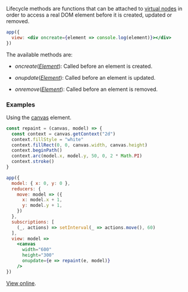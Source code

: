 Lifecycle methods are functions that can be attached to [virtual nodes](hyperapp/hyperapp/wiki/api#h) in order to access a real DOM element before it is created, updated or removed.

```jsx
app({
  view: <div oncreate={element => console.log(element)}></div>
})
```
The available methods are:

* _oncreate_([_Element_](https://developer.mozilla.org/en-US/docs/Web/API/Element)):  Called before an element is created.

* _onupdate_([_Element_](https://developer.mozilla.org/en-US/docs/Web/API/Element)): Called before an element is updated.

* _onremove_([_Element_](https://developer.mozilla.org/en-US/docs/Web/API/Element)): Called before an element is removed.


### Examples
Using the [canvas](https://developer.mozilla.org/en-US/docs/Web/API/Canvas_API/Tutorial) element.

```jsx
const repaint = (canvas, model) => {
  const context = canvas.getContext("2d")
  context.fillStyle = "white"
  context.fillRect(0, 0, canvas.width, canvas.height)
  context.beginPath()
  context.arc(model.x, model.y, 50, 0, 2 * Math.PI)
  context.stroke()
}

app({
  model: { x: 0, y: 0 },
  reducers: {
    move: model => ({
      x: model.x + 1,
      y: model.y + 1,
    })
  },
  subscriptions: [
    (_, actions) => setInterval(_ => actions.move(), 60)
  ],
  view: model =>
    <canvas
      width="600"
      height="300"
      onupdate={e => repaint(e, model)}
    />
})
```

[View online](http://codepen.io/jbucaran/pen/MJXMQZ/).